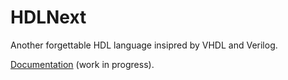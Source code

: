 # HDLNext
Another forgettable HDL language insipred by VHDL and Verilog.

[Documentation](doc/intro.md) (work in progress).
